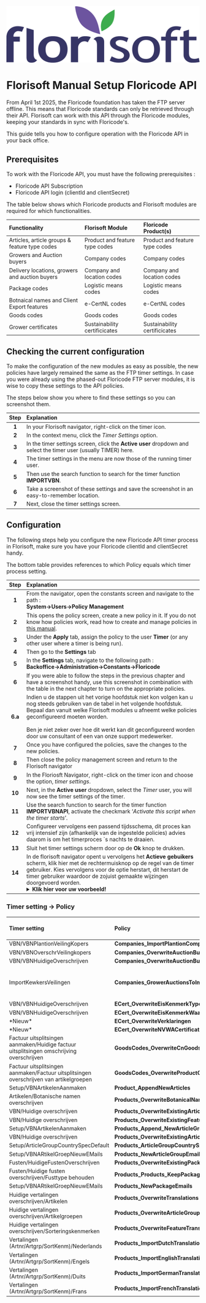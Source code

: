 <img src="../../fslogo.png" alt="Florisoft Logo">

# Florisoft Manual Setup Floricode API

From April 1st 2025, the Floricode foundation has taken the FTP server offline.
This means that Floricode standards can only be retrieved through their API.
Florisoft can work with this API through the Floricode modules, keeping your standards in sync with Floricode's.

This guide tells you how to configure operation with the Floricode API in your back office.

## Prerequisites

To work with the Floricode API, you must have the following prerequisites :

- Floricode API Subscription
- Floricode API login (clientId and clientSecret)

The table below shows which Floricode products and Florisoft modules are required for which functionalities. 

|Functionality|Florisoft Module|Floricode Product(s)|
|:--|:--|:--|
|Articles, article groups & feature type codes|Product and feature type codes|Product and feature type codes|
|Growers and Auction buyers|Company codes|Company codes|
|Delivery locations, growers and auction buyers|Company and location codes|Company and location codes|
|Package codes|Logistic means codes|Logistic means codes|
|Botnaical names and Client Export features|e-CertNL codes|e-CertNL codes|
|Goods codes|Goods codes|Goods codes|
|Grower certificates|Sustainability certificicates|Sustainability certificicates|

## Checking the current configuration

To make the configuration of the new modules as easy as possible, the new policies have largely remained the same as the FTP timer settings.
In case you were already using the phased-out Floricode FTP server modules, it is wise to copy these settings to the API policies.

The steps below show you where to find these settings so you can screenshot them.

|Step|Explanation|
|:-:|:--|
|**1**|In your Florisoft navigator, right-click on the timer icon.|
|**2**|In the context menu, click the *Timer Settings* option.|
|**3**|In the timer settings screen, click the **Active user** dropdown and select the timer user (usually TIMER) here.|
|**4**|The timer settings in the menu are now those of the running timer user.|
|**5**|Then use the search function to search for the timer function **IMPORTVBN**.|
|**6**|Take a screenshot of these settings and save the screenshot in an easy-to-remember location.|
|**7**|Next, close the timer settings screen.|

## Configuration

The following steps help you configure the new Floricode API timer process in Florisoft, make sure you have your Floricode clientId and clientSecret handy.

The bottom table provides references to which Policy equals which timer process setting.

|Step|Explanation|
|:-:|:--|
|**1**|From the navigator, open the constants screen and navigate to the path :<br>**System→Users→Policy Management**|
|**2**|This opens the policy screen, create a new policy in it. If you do not know how policies work, read how to create and manage policies in [this manual](https://github.com/florisoft/User.Manuals/blob/main/BASIS/Policy%20Management/Handleiding%20Policy%20Management%20EN.md).|
|**3**|Under the **Apply** tab, assign the policy to the user **Timer** (or any other user where a timer is being run).|
|**4**|Then go to the **Settings** tab|
|**5**|In the **Settings** tab, navigate to the following path :<br>**Backoffice→Administration→Constants→Floricode**|
|**6**|If you were able to follow the steps in the previous chapter and have a screenshot handy, use this screenshot in combination with the table in the next chapter to turn on the appropriate policies.|
|**6.a**|Indien u de stappen uit het vorige hoofdstuk niet kon volgen kan u nog steeds gebruiken van de tabel in het volgende hoofdstuk. Bepaal dan vanuit welke Florisoft modules u afneemt welke policies geconfigureerd moeten worden.<br><br>Ben je niet zeker over hoe dit werkt kan dit geconfigureerd worden door uw consultant of een van onze support medewerker. |
|**7**|Once you have configured the policies, save the changes to the new policies.|
|**8**|Then close the policy management screen and return to the Florisoft navigator|
|**9**|In the Floriosft Navigator, right-click on the timer icon and choose the option, *timer settings*.|
|**10**|Next, in the **Active user** dropdown, select the *Timer* user, you will now see the timer settings of the timer.|
|**11**|Use the search function to search for the timer function **IMPORTVBNAPI**, activate the checkmark ‘*Activate this script when the timer starts*’.|
|**12**|Configureer vervolgens een passend tijdsschema, dit proces kan vrij intensief zijn (afhankelijk van de ingestelde policies) advies daarom is om het timerproces `s nachts te draaien.|
|**13**|Sluit het timer settings scherm door op de **Ok** knop te drukken.|
|**14**|In de florisoft navigator opent u vervolgens het **Actieve gebuikers** scherm, klik hier met de rechtermuisknop op de regel van de timer gebruiker. Kies vervolgens voor de optie herstart, dit herstart de timer gebruiker waardoor de zojuist gemaakte wijzingen doorgevoerd worden.<details><summary><b>Klik hier voor uw voorbeeld!</b></summary><img src="Media/New/NL/11.png"></details>|

### Timer setting → Policy

|Timer setting|Policy|Policy Function Description|
|:--|:--|:--|
|VBN/VBNPlantionVeilingKopers|**Companies_ImportPlantionCompanies**||
|VBN/VBNOverschrVeilingkopers|**Companies_OverwriteAuctionBuyerDescriptions**||
|VBN/VBNHuidigeOverschrijven|**Companies_OverwriteAuctionBuyers**||
|ImportKewkersVeilingen|**Companies_GrowerAuctionsToImport**|Standaard veiling codes "01", "02", "03"|
|VBN/VBNHuidigeOverschrijven|**ECert_OverwriteEisKenmerkTypes**||
|VBN/VBNHuidigeOverschrijven|**ECert_OverwriteEisKenmerkWaardes**||
|\*Nieuw\*|**ECert_OverwriteVerklaringen**||
|\*Nieuw\*|**ECert_OverwriteNVWACertificateFeature**||
|Factuur uitsplitsingen aanmaken/Huidige factuur uitsplitsingen omschrijving overschrijven|**GoodsCodes_OverwriteCnGoods**||
|Factuur uitsplitsingen aanmaken/Factuur uitsplitsingen overschrijven van artikelgroepen|**GoodsCodes_OverwriteProductGroupToCnGoods**||
|Setup/VBNArtikelenAanmaken|**Product_AppendNewArticles**||
|Artikelen/Botanische namen overschrijven|**Products_OverwriteBotanicalNames**||
|VBN/Huidige overschrijven|**Products_OverwriteExistingArticles**||
|VBN/Huidige overschrijven|**Products_OverwriteExistingFeatures**||
|Setup/VBNArtikelenAanmaken|**Products_Append_NewArticleGroups**||
|VBN/Huidige overschrijven|**Products_OverwriteExistingArticleGroups**||
|Setup/ArticleGroupCountrySpecDefault|**Products_ArticleGroupCountrySpecDefault**|| <!- New!- -->
|Setup/VBNARtikelGroepNieuwEMails|**Products_NewArticleGroupEmails**||<!- New!- -->
|Fusten/HuidigeFustenOverschrijven|**Products_OverwriteExistingPackages**||
|Fusten/Huidige fusten overschrijven/Fusttype behouden|**Products_Products_KeepPackageType**||
|Setup/VBNARtikelGroepNieuwEMails|**Products_NewPackageEmails**||<!- New!- -->
|Huidige vertalingen overschrijven/Artikelen|**Products_OverwriteTranslations**||
|Huidige vertalingen overschrijven/Artikelgroepen|**Products_OverwriteArticleGroupTranslations**||
|Huidige vertalingen overschrijven/Sorteringskenmerken|**Products_OverwriteFeatureTranslations**||
|Vertalingen (Artnr/Artgrp/SortKenm)/Nederlands|**Products_ImportDutchTranslations**||
|Vertalingen (Artnr/Artgrp/SortKenm)/Engels|**Products_ImportEnglishTranslations**||
|Vertalingen (Artnr/Artgrp/SortKenm)/Duits|**Products_ImportGermanTranslations**||
|Vertalingen (Artnr/Artgrp/SortKenm)/Frans|**Products_ImportFrenchTranslations**||